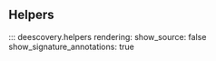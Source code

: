## Helpers

::: deescovery.helpers
    rendering:
      show_source: false
      show_signature_annotations: true
